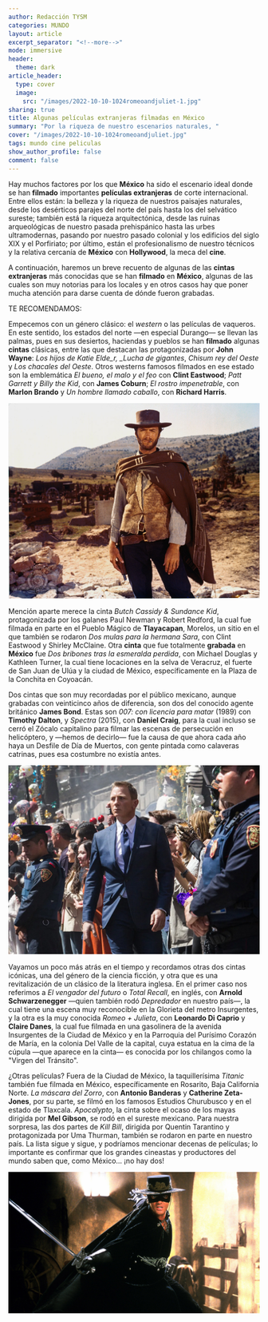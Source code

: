 ```yaml
---
author: Redacción TYSM
categories: MUNDO
layout: article
excerpt_separator: "<!--more-->"
mode: immersive
header:
  theme: dark
article_header:
  type: cover
  image:
    src: "/images/2022-10-10-1024romeoandjuliet-1.jpg"
sharing: true
title: Algunas películas extranjeras filmadas en México
summary: "Por la riqueza de nuestro escenarios naturales, "
cover: "/images/2022-10-10-1024romeoandjuliet.jpg"
tags: mundo cine peliculas
show_author_profile: false
comment: false
---
```


Hay muchos factores por los que **México** ha sido el escenario ideal donde se han **filmado** importantes **películas extranjeras** de corte internacional. Entre ellos están: la belleza y la riqueza de nuestros paisajes naturales, desde los desérticos parajes del norte del país hasta los del selvático sureste; también está la riqueza arquitectónica, desde las ruinas arqueológicas de nuestro pasada prehispánico hasta las urbes ultramodernas, pasando por nuestro pasado colonial y los edificios del siglo XIX y el Porfiriato; por último, están el profesionalismo de nuestro técnicos y la relativa cercanía de **México** con **Hollywood**, la meca del **cine**.

A continuación, haremos un breve recuento de algunas de las **cintas** **extranjeras** más conocidas que se han **filmado** en **México**, algunas de las cuales son muy notorias para los locales y en otros casos hay que poner mucha atención para darse cuenta de dónde fueron grabadas.

TE RECOMENDAMOS:

Empecemos con un género clásico: el _western_ o las películas de vaqueros. En este sentido, los estados del norte —en especial Durango— se llevan las palmas, pues en sus desiertos, haciendas y pueblos se han **filmado** algunas **cintas** clásicas, entre las que destacan las protagonizadas por **John Wayne**: _Los hijos de Katie Elde_r, \_Lucha de gigantes_, _Chisum rey del Oeste_ y _Los chacales del Oeste_. Otros westerns famosos filmados en ese estado son la emblemática _El bueno, el malo y el feo_ con **Clint Eastwood**; _Patt Garrett y Billy the Kid_, con **James Coburn**; _El rostro impenetrable_, con **Marlon Brando** y _Un hombre llamado caballo_, con **Richard Harris**.

![](/images/2022-10-10-1024_goodbadugly.jpg)

Mención aparte merece la cinta _Butch Cassidy & Sundance Kid_, protagonizada por los galanes Paul Newman y Robert Redford, la cual fue filmada en parte en el Pueblo Mágico de **Tlayacapan**, Morelos, un sitio en el que también se rodaron _Dos mulas para la hermana Sara_, con Clint Eastwood y Shirley McClaine. Otra **cinta** que fue totalmente **grabada** en **México** fue _Dos bribones tras la esmeralda perdida_, con Michael Douglas y Kathleen Turner, la cual tiene locaciones en la selva de Veracruz, el fuerte de San Juan de Ulúa y la ciudad de México, específicamente en la Plaza de la Conchita en Coyoacán.

Dos cintas que son muy recordadas por el público mexicano, aunque grabadas con veinticinco años de diferencia, son dos del conocido agente británico **James Bond**. Estas son _007: con licencia para matar_ (1989) con **Timothy Dalton**, y _Spectra_ (2015), con **Daniel Craig**, para la cual incluso se cerró el Zócalo capitalino para filmar las escenas de persecución en helicóptero, y —hemos de decirlo— fue la causa de que ahora cada año haya un Desfile de Día de Muertos, con gente pintada como calaveras catrinas, pues esa costumbre no existía antes.

![](/images/2022-10-10-007spectra.jpg)

Vayamos un poco más atrás en el tiempo y recordamos otras dos cintas icónicas, una del género de la ciencia ficción, y otra que es una revitalización de un clásico de la literatura inglesa. En el primer caso nos referimos a _El vengador del futuro_ o _Total Recall_, en inglés, con **Arnold Schwarzenegger** —quien también rodó _Depredador_ en nuestro país—, la cual tiene una escena muy reconocible en la Glorieta del metro Insurgentes, y la otra es la muy conocida _Romeo + Julieta_, con **Leonardo Di Caprio** y **Claire Danes**, la cual fue filmada en una gasolinera de la avenida Insurgentes de la Ciudad de México y en la Parroquia del Purísimo Corazón de María, en la colonia Del Valle de la capital, cuya estatua en la cima de la cúpula —que aparece en la cinta— es conocida por los chilangos como la "Virgen del Tránsito".

¿Otras películas? Fuera de la Ciudad de México, la taquillerísima _Titanic_ también fue filmada en México, específicamente en Rosarito, Baja California Norte. _La máscara del Zorro_, con **Antonio Banderas** y **Catherine Zeta-Jones**, por su parte, se filmó en los famosos Estudios Churubusco y en el estado de Tlaxcala. _Apocalypto_, la cinta sobre el ocaso de los mayas dirigida por **Mel Gibson**, se rodó en el sureste mexicano. Para nuestra sorpresa, las dos partes de _Kill Bill_, dirigida por Quentin Tarantino y protagonizada por Uma Thurman, también se rodaron en parte en nuestro país. La lista sigue y sigue, y podríamos mencionar decenas de películas; lo importante es confirmar que los grandes cineastas y productores del mundo saben que, como México… ¡no hay dos!

![](/images/2022-10-11-zorro.jpg)

